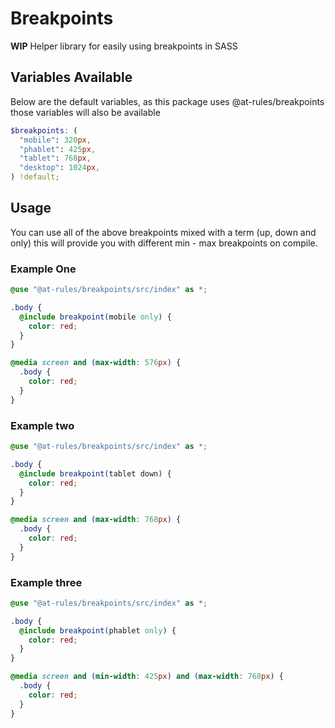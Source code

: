 # Breakpoints

**WIP**
Helper library for easily using breakpoints in SASS

## Variables Available

Below are the default variables, as this package uses @at-rules/breakpoints those variables will also be available

```scss
$breakpoints: (
  "mobile": 320px,
  "phablet": 425px,
  "tablet": 768px,
  "desktop": 1024px,
) !default;
```

## Usage

You can use all of the above breakpoints mixed with a term (up, down and only)
this will provide you with different min - max breakpoints on compile.

### Example One

```scss
@use "@at-rules/breakpoints/src/index" as *;

.body {
  @include breakpoint(mobile only) {
    color: red;
  }
}
```

```css
@media screen and (max-width: 576px) {
  .body {
    color: red;
  }
}
```

### Example two

```scss
@use "@at-rules/breakpoints/src/index" as *;

.body {
  @include breakpoint(tablet down) {
    color: red;
  }
}
```

```css
@media screen and (max-width: 768px) {
  .body {
    color: red;
  }
}
```

### Example three

```scss
@use "@at-rules/breakpoints/src/index" as *;

.body {
  @include breakpoint(phablet only) {
    color: red;
  }
}
```

```css
@media screen and (min-width: 425px) and (max-width: 768px) {
  .body {
    color: red;
  }
}
```
